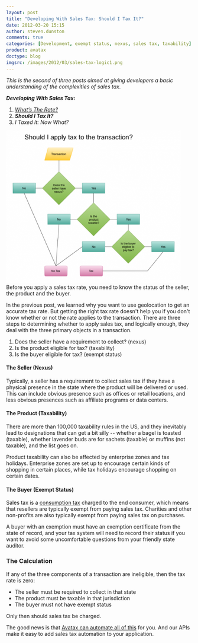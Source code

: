 ```yaml
---
layout: post
title: "Developing With Sales Tax: Should I Tax It?"
date: 2012-03-20 15:15
author: steven.dunston
comments: true
categories: [Development, exempt status, nexus, sales tax, taxability]
product: avatax
doctype: blog
imgsrc: /images/2012/03/sales-tax-logic1.png
---
```

<em>This is the second of three posts aimed at giving developers a basic understanding of the complexities of sales tax.</em>

<strong><em>Developing With Sales Tax:</em></strong>
<ol>
	<li><a title="What's The Rate?" href="/blog/2012/03/06/developing-with-sales-tax-whats-the-rate/"><em>What’s The Rate?</em></a></li>
	<li><em><strong>Should I Tax It?</strong></em></li>
	<li><em>I Taxed It: Now What?</em></li>
</ol>
<a href="/images/2012/03/sales-tax-logic1.png"><img class="size-large wp-image-209" title="sales-tax-logic" src="/images/2012/03/sales-tax-logic1-550x479.png" alt="" width="472" height="411" /></a>

<div class="caption">Before you apply a sales tax rate, you need to know the status of the seller, the product and the buyer.</div>

In the previous post, we learned why you want to use geolocation to get an accurate tax rate. But getting the right tax rate doesn't help you if you don't know whether or not the rate applies to the transaction. There are three steps to determining whether to apply sales tax, and logically enough, they deal with the three primary objects in a transaction.
<ol>
	<li>Does the seller have a requirement to collect? (nexus)</li>
	<li>Is the product eligible for tax? (taxability)</li>
	<li>Is the buyer eligible for tax? (exempt status)</li>
</ol>
<!--more-->
<h4>The Seller (Nexus)</h4>
Typically, a seller has a requirement to collect sales tax if they have a physical presence in the state where the product will be delivered or used. This can include obvious presence such as offices or retail locations, and less obvious presences such as affiliate programs or data centers.
<h4>The Product (Taxability)</h4>
There are more than 100,000 taxability rules in the US, and they inevitably lead to designations that can get a bit silly -- whether a bagel is toasted (taxable), whether lavender buds are for sachets (taxable) or muffins (not taxable), and the list goes on.

Product taxability can also be affected by enterprise zones and tax holidays. Enterprise zones are set up to encourage certain kinds of shopping in certain places, while tax holidays encourage shopping on certain dates.
<h4>The Buyer (Exempt Status)</h4>
Sales tax is a <a href="http://www.taxrates.com/wiki/Consumption_tax">consumption tax</a> charged to the end consumer, which means that resellers are typically exempt from paying sales tax. Charities and other non-profits are also typically exempt from paying sales tax on purchases.

A buyer with an exemption must have an exemption certificate from the state of record, and your tax system will need to record their status if you want to avoid some uncomfortable questions from your friendly state auditor.
<h3>The Calculation</h3>
If any of the three components of a transaction are ineligible, then the tax rate is zero:
<ul>
	<li>The seller must be required to collect in that state</li>
	<li>The product must be taxable in that jurisdiction</li>
	<li>The buyer must not have exempt status</li>
</ul>
Only then should sales tax be charged.

The good news is that <a href="http://www.avalara.com/products/avatax">Avatax can automate all of this</a> for you. And our APIs make it easy to add sales tax automation to your application.
